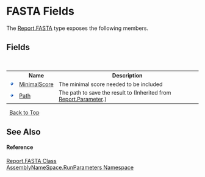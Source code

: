 # FASTA Fields
 

The <a href="b4d8ac27-e262-c0f2-842b-3443d39916c7">Report.FASTA</a> type exposes the following members.


## Fields
&nbsp;<table><tr><th></th><th>Name</th><th>Description</th></tr><tr><td>![Public field](media/pubfield.gif "Public field")</td><td><a href="aafabf32-1d1c-c054-d14f-b03138a79ccd">MinimalScore</a></td><td>
The minimal score needed to be included</td></tr><tr><td>![Public field](media/pubfield.gif "Public field")</td><td><a href="910c1147-250c-4f04-74a1-190455839d80">Path</a></td><td>
The path to save the result to
 (Inherited from <a href="483e04bc-c30d-62b5-b778-f095df93a3b3">Report.Parameter</a>.)</td></tr></table>&nbsp;
<a href="#fasta-fields">Back to Top</a>

## See Also


#### Reference
<a href="b4d8ac27-e262-c0f2-842b-3443d39916c7">Report.FASTA Class</a><br /><a href="4763cf1c-e4af-43c5-78fe-6f03f6e2281f">AssemblyNameSpace.RunParameters Namespace</a><br />